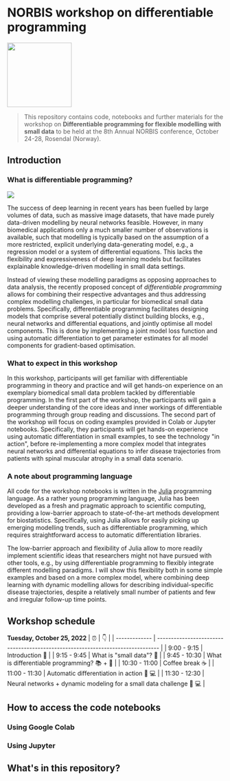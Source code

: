 # NORBIS workshop on differentiable programming

<img src="https://pbs.twimg.com/profile_images/588692815372103680/8SETYsn3_400x400.jpg" width="150" height="150" />

>This repository contains code, notebooks and further materials for the workshop on **Differentiable programming for flexible modelling with small data** to be held at the 8th Annual NORBIS conference, October 24-28, Rosendal (Norway). 

## Introduction 

### What is differentiable programming? 

![](differentiable_programming_overview.jpg)

The success of deep learning in recent years has been fuelled by large volumes of data, such as massive image datasets, that have made purely data-driven modelling by neural networks feasible. 
However, in many biomedical applications only a much smaller number of observations is available, such that modelling is typically based on the assumption of a more restricted, explicit underlying data-generating model, e.g., a regression model or a system of differential equations. This lacks the flexibility and expressiveness of deep learning models but facilitates explainable knowledge-driven modelling in small data settings. 

Instead of viewing these modelling paradigms as opposing approaches to data analysis, the recently proposed concept of *differentiable programming* allows for combining their respective advantages and thus addressing complex modelling challenges, in particular for biomedical small data problems. Specifically, differentiable programming facilitates designing models that comprise several potentially distinct building blocks, e.g., neural networks and differential equations, and jointly optimise all model components. This is done by implementing a joint model loss function and using automatic differentiation to get parameter estimates for all model components for gradient-based optimisation. 

### What to expect in this workshop

In this workshop, participants will get familiar with differentiable programming in theory and practice and will get hands-on experience on an exemplary biomedical small data problem tackled by differentiable programming. In the first part of the workshop, the participants will gain a deeper understanding of the core ideas and inner workings of differentiable programming through group reading and discussions. The second part of the workshop will focus on coding examples provided in Colab or Jupyter notebooks. Specifically, they participants will get hands-on experience using automatic differentiation in small examples, to see the technology "in action", before re-implementing a more complex model that integrates neural networks and differential equations to infer disease trajectories from patients with spinal muscular atrophy in a small data scenario.

### A note about programming language 

All code for the workshop notebooks is written in the [Julia](https://julialang.org) programming language. As a rather young programming language, Julia has been developed as a fresh and pragmatic approach to scientific computing, providing a low-barrier approach to state-of-the-art methods development for biostatistics. Specifically, using Julia allows for easily picking up emerging modelling trends, such as differentiable programming, which requires straightforward access to automatic differentiation libraries. 

The low-barrier approach and flexibility of Julia allow to more readily implement scientific ideas that researchers might not have pursued with other tools, e.g., by using differentiable programming to flexibly integrate different modelling paradigms. I will show this flexibility both in some simple examples and based on a more complex model, where combining deep learning with dynamic modelling allows for describing individual-specific disease trajectories, despite a relatively small number of patients and few and irregular follow-up time points.

## Workshop schedule 

**Tuesday, October 25, 2022**
| :alarm_clock: | :point_down:                                                                    |
| ------------- | ------------------------------------------------------------------------------- |
| 9:00 - 9:15   | Introduction :wave:                                                             |
| 9:15 - 9:45   | What is "small data"?  :speech_balloon:                                                    |
| 9:45 - 10:30  | What is differentiable programming? :books: + :speech_balloon:                           |
| 10:30 - 11:00 | Coffee break :coffee:                                                           |
| 11:00 - 11:30 | Automatic differentiation in action :clap: :computer:                           |
| 11:30 - 12:30 | Neural networks + dynamic modeling for a small data challenge :clap: :computer: |

## How to access the code notebooks 

### Using Google Colab 

### Using Jupyter 

## What's in this repository? 

